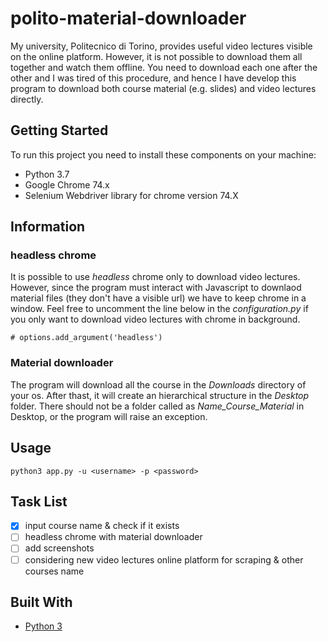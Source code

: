 # polito-material-downloader

My university, Politecnico di Torino, provides useful video lectures visible on the online platform. However, it is not possible to download them all together and watch them offline. You need to download each one after the other and I was tired of this procedure, and hence I have develop this program to download both course material (e.g. slides) and video lectures directly.

## Getting Started
To run this project you need to install these components on your machine:
* Python 3.7
* Google Chrome 74.x
* Selenium Webdriver library for chrome version 74.X

## Information
### headless chrome
It is possible to use _headless_ chrome only to download video lectures. However, since the program must interact with Javascript to downlaod material files (they don't have a visible url) we have to keep chrome in a window.
Feel free to uncomment the line below in the _configuration.py_ if you only  want to download video lectures with chrome in background.
```
# options.add_argument('headless') 
```
### Material downloader
The program will download all the course in the _Downloads_ directory of your os. After thast, it will create an hierarchical structure in the _Desktop_ folder. There should not be a folder called as _Name_Course_Material_ in Desktop, or the program will raise an exception.

## Usage
```
python3 app.py -u <username> -p <password>
```
## Task List
- [x] input course name & check if it exists
- [ ] headless chrome with material downloader 
- [ ] add screenshots
- [ ] considering new video lectures online platform for scraping & other courses name 

## Built With
* [Python 3](https://docs.python.org/3/)
